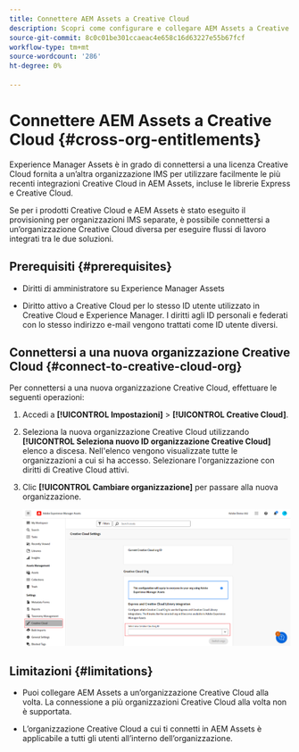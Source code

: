```yaml
---
title: Connettere AEM Assets a Creative Cloud
description: Scopri come configurare e collegare AEM Assets a Creative Cloud. Connettiti a una licenza Creative Cloud fornita a un’altra organizzazione IMS per utilizzare facilmente le integrazioni Creative Cloud più recenti in AEM Assets, incluse le librerie Express e Creative Cloud.
source-git-commit: 8c0c01be301ccaeac4e658c16d63227e55b67fcf
workflow-type: tm+mt
source-wordcount: '286'
ht-degree: 0%

---
```


# Connettere AEM Assets a Creative Cloud  {#cross-org-entitlements}

Experience Manager Assets è in grado di connettersi a una licenza Creative Cloud fornita a un’altra organizzazione IMS per utilizzare facilmente le più recenti integrazioni Creative Cloud in AEM Assets, incluse le librerie Express e Creative Cloud.

Se per i prodotti Creative Cloud e AEM Assets è stato eseguito il provisioning per organizzazioni IMS separate, è possibile connettersi a un’organizzazione Creative Cloud diversa per eseguire flussi di lavoro integrati tra le due soluzioni.

## Prerequisiti {#prerequisites}

* Diritti di amministratore su Experience Manager Assets

* Diritto attivo a Creative Cloud per lo stesso ID utente utilizzato in Creative Cloud e Experience Manager. I diritti agli ID personali e federati con lo stesso indirizzo e-mail vengono trattati come ID utente diversi.

## Connettersi a una nuova organizzazione Creative Cloud {#connect-to-creative-cloud-org}

Per connettersi a una nuova organizzazione Creative Cloud, effettuare le seguenti operazioni:

1. Accedi a **[!UICONTROL Impostazioni]** > **[!UICONTROL Creative Cloud]**.

1. Seleziona la nuova organizzazione Creative Cloud utilizzando **[!UICONTROL Seleziona nuovo ID organizzazione Creative Cloud]** elenco a discesa. Nell&#39;elenco vengono visualizzate tutte le organizzazioni a cui si ha accesso. Selezionare l&#39;organizzazione con diritti di Creative Cloud attivi.

1. Clic **[!UICONTROL Cambiare organizzazione]** per passare alla nuova organizzazione.

   ![Diritti per più organizzazioni](assets/cross-org-entitlements.png)

## Limitazioni {#limitations}

* Puoi collegare AEM Assets a un’organizzazione Creative Cloud alla volta. La connessione a più organizzazioni Creative Cloud alla volta non è supportata.

* L’organizzazione Creative Cloud a cui ti connetti in AEM Assets è applicabile a tutti gli utenti all’interno dell’organizzazione.

